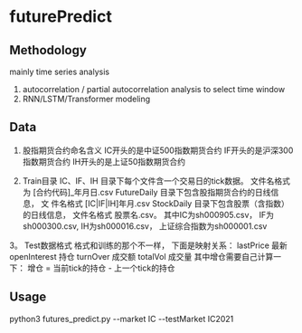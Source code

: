 # futurePredict

## Methodology

mainly time series analysis
1. autocorrelation / partial autocorrelation analysis to select time window
2. RNN/LSTM/Transformer modeling

## Data
1. 股指期货合约命名含义
IC开头的是中证500指数期货合约
IF开头的是沪深300指数期货合约
IH开头的是上证50指数期货合约

2. Train目录
IC、IF、IH   目录下每个文件含一个交易日的tick数据。 文件名格式为 [合约代码]_年月日.csv
FutureDaily 目录下包含股指期货合约的日线信息， 文 件名格式 [IC|IF|IH]年月.csv
StockDaily   目录下包含股票（含指数）的日线信息， 文件名格式 股票名.csv。 其中IC为sh000905.csv， IF为sh000300.csv,  IH为sh000016.csv， 上证综合指数为sh000001.csv

3。 Test数据格式
格式和训练的那个不一样， 下面是映射关系：
lastPrice 最新
openInterest 持仓
turnOver 成交额
totalVol 成交量
其中增仓需要自己计算一下： 增仓 = 当前tick的持仓 - 上一个tick的持仓

## Usage
python3 futures_predict.py --market IC --testMarket IC2021
